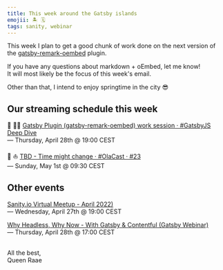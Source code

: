 ```yaml
---
title: This week around the Gatsby islands
emojii: 🏝 🗓
tags: sanity, webinar
---
```


This week I plan to get a good chunk of work done on the next version of the [gatsby-remark-oembed](https://github.com/queen-raae/gatsby-remark-oembed) plugin.

If you have any questions about markdown + oEmbed, let me know!  
It will most likely be the focus of this week's email.

Other than that, I intend to enjoy springtime in the city 😎

## Our streaming schedule this week

🔴 🏴‍☠️ [Gatsby Plugin (gatsby-remark-oembed) work session · #GatsbyJS Deep Dive](https://youtu.be/dRFPUyTEwmo)  
— Thursday, April 28th @ 19:00 CEST

🔴 ⛵ [TBD - Time might change · #OlaCast · #23](https://youtu.be/1Eo_yCCVzQQ)  
— Sunday, May 1st @ 09:30 CEST

## Other events

[Sanity.io Virtual Meetup - April 2022)](https://hopin.com/events/sanity-io-virtual-meetup-april-2022)  
— Wednesday, April 27th @ 19:00 CEST

[Why Headless, Why Now - With Gatsby & Contentful (Gatsby Webinar)](https://www.learnwithjason.dev/generate-dynamic-images-with-node-canvas)  
— Thursday, April 28th @ 17:00 CEST

&nbsp;  
All the best,  
Queen Raae
